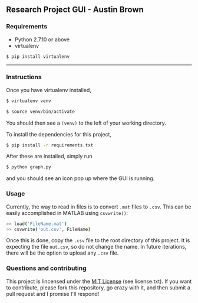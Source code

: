 ## Research Project GUI - Austin Brown

### Requirements
- Python 2.7.10 or above
- virtualenv
```sh
$ pip install virtualenv
```
---
### Instructions
Once you have virtualenv installed,
```sh
$ virtualenv venv
```
```sh
$ source venv/bin/activate
```
You should then see a `(venv)` to the left of your working directory.

To install the dependencies for this project,
```sh
$ pip install -r requirements.txt
```
After these are installed, simply run
```sh
$ python graph.py
```
and you should see an icon pop up where the GUI is running.

### Usage

Currently, the way to read in files is to convert `.mat` files to `.csv`. This can be easily accomplished in MATLAB using `csvwrite()`:

```sh
>> load('FileName.mat')
>> csvwrite('out.csv', FileName) 
```

Once this is done, copy the `.csv` file to the root directory of this project. It is expecting the file `out.csv`, so do not change the name. In future iterations, there will be the option to upload any `.csv` file.

### Questions and contributing
This project is lincensed under the [MIT License](https://opensource.org/licenses/MIT) (see license.txt). If you want to contribute, please fork this repository, go crazy with it, and then submit a pull request and I promise I'll respond!  